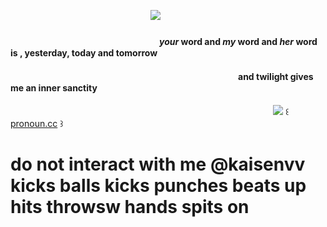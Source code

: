 
　　　　　　　　　　　　　　　　![](https://files.catbox.moe/8sxplv.png)　
#### 　　　　　　　　　　　　　　　　　*your* word and *my* word and *her* word is , **yesterday, today and tomorrow**
#### 　　　　　　　　　　　　　　　　　　　　　　　　　　and twilight gives me an inner sanctity

　　　　　　　　　　　　　　　　　　　　　　　　　　　　　　![](https://files.catbox.moe/x6arb5.gif) ꒰ [pronoun.cc](https://pronouns.cc/@archaeophobic) ꒱

# do not interact with me @kaisenvv kicks balls kicks punches beats up hits throwsw hands spits on
